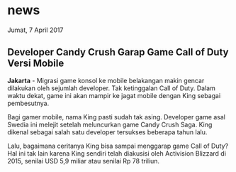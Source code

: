 # news
Jumat, 7 April 2017

## Developer Candy Crush Garap Game Call of Duty Versi Mobile

**Jakarta** - Migrasi game konsol ke mobile belakangan makin gencar dilakukan oleh sejumlah developer. Tak ketinggalan Call of Duty. Dalam waktu dekat, game ini akan mampir ke jagat mobile dengan King sebagai pembesutnya.

Bagi gamer mobile, nama King pasti sudah tak asing. Developer game asal Swedia ini melejit setelah meluncurkan game Candy Crush Saga. King dikenal sebagai salah satu developer tersukses beberapa tahun lalu. 

Lalu, bagaimana ceritanya King bisa sampai menggarap game Call of Duty? Hal ini tak lain karena King sendiri telah diakusisi oleh Activision Blizzard di 2015, senilai USD 5,9 miliar atau senilai Rp 78 triliun.

